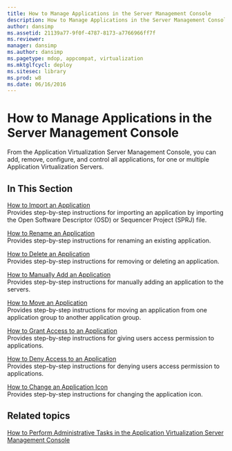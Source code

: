 ```yaml
---
title: How to Manage Applications in the Server Management Console
description: How to Manage Applications in the Server Management Console
author: dansimp
ms.assetid: 21139a77-9f0f-4787-8173-a7766966ff7f
ms.reviewer: 
manager: dansimp
ms.author: dansimp
ms.pagetype: mdop, appcompat, virtualization
ms.mktglfcycl: deploy
ms.sitesec: library
ms.prod: w8
ms.date: 06/16/2016
---
```



# How to Manage Applications in the Server Management Console


From the Application Virtualization Server Management Console, you can add, remove, configure, and control all applications, for one or multiple Application Virtualization Servers.

## In This Section


<a href="" id="how-to-import-an-application"></a>[How to Import an Application](how-to-import-an-applicationserver.md)  
Provides step-by-step instructions for importing an application by importing the Open Software Descriptor (OSD) or Sequencer Project (SPRJ) file.

<a href="" id="how-to-rename-an-application"></a>[How to Rename an Application](how-to-rename-an-application.md)  
Provides step-by-step instructions for renaming an existing application.

<a href="" id="how-to-delete-an-application"></a>[How to Delete an Application](how-to-delete-an-application-server.md)  
Provides step-by-step instructions for removing or deleting an application.

<a href="" id="how-to-manually-add-an-application"></a>[How to Manually Add an Application](how-to-manually-add-an-application.md)  
Provides step-by-step instructions for manually adding an application to the servers.

<a href="" id="how-to-move-an-application"></a>[How to Move an Application](how-to-move-an-application.md)  
Provides step-by-step instructions for moving an application from one application group to another application group.

<a href="" id="how-to-grant-access-to-an-application"></a>[How to Grant Access to an Application](how-to-grant-access-to-an-application.md)  
Provides step-by-step instructions for giving users access permission to applications.

<a href="" id="how-to-deny-access-to-an-application"></a>[How to Deny Access to an Application](how-to-deny-access-to-an-application.md)  
Provides step-by-step instructions for denying users access permission to applications.

<a href="" id="how-to-change-an-application-icon"></a>[How to Change an Application Icon](how-to-change-an-application-iconserver.md)  
Provides step-by-step instructions for changing the application icon.

## Related topics


[How to Perform Administrative Tasks in the Application Virtualization Server Management Console](how-to-perform-administrative-tasks-in-the-application-virtualization-server-management-console.md)

 

 





